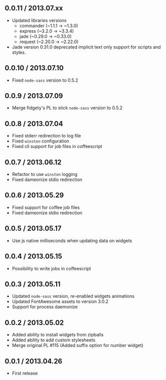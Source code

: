 0.0.11 / 2013.07.xx
-------------------

* Updated libraries versions
  - commander (~1.1.1 -> ~1.3.0)
  - express (~3.2.0 -> ~3.3.4)
  - jade (~0.29.0 -> ~0.33.0)
  - request (~2.20.0 -> ~2.22.0)
* Jade version 0.31.0 deprecated implicit text only support for scripts and styles.


0.0.10 / 2013.07.10
-------------------

* Fixed `node-sass` version to 0.5.2


0.0.9 / 2013.07.09
------------------

* Merge fidgety's PL to stick `node-sass` version to 0.5.2


0.0.8 / 2013.07.04
------------------

* Fixed stderr redirection to log file
* Fixed `winston` configuration
* Fixed cli support for job files in coffeescript


0.0.7 / 2013.06.12
------------------

* Refactor to use `winston` logging
* Fixed dameonize stdio redirection


0.0.6 / 2013.05.29
------------------

* Fixed support for coffee job files
* Fixed dameonize stdio redirection


0.0.5 / 2013.05.17
------------------

* Use js native milliseconds when updating data on widgets


0.0.4 / 2013.05.15
------------------

* Possibility to write jobs in coffeescript


0.0.3 / 2013.05.11
------------------

* Updated `node-sass` version, re-enabled widgets animations
* Updated FontAwesome assets to version 3.0.2
* Support for process daemonize


0.0.2 / 2013.05.02
------------------

* Added ability to install widgets from zipballs
* Added ability to add custom stylesheets
* Merge original PL #115 (Added suffix option for number widget)


0.0.1 / 2013.04.26
------------------
* First release
